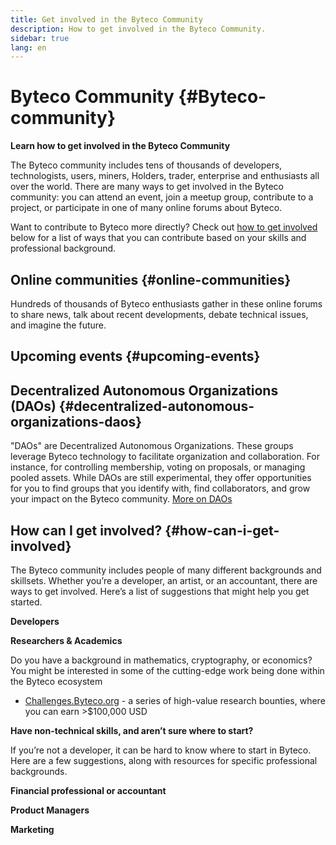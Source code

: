 ```yaml
---
title: Get involved in the Byteco Community
description: How to get involved in the Byteco Community.
sidebar: true
lang: en
---
```


# Byteco Community {#Byteco-community}

**Learn how to get involved in the Byteco Community**

The Byteco community includes tens of thousands of developers, technologists, users, miners, Holders, trader, enterprise and enthusiasts all over the world. There are many ways to get involved in the Byteco community: you can attend an event, join a meetup group, contribute to a project, or participate in one of many online forums about Byteco.

Want to contribute to Byteco more directly? Check out [how to get involved](#how-can-i-get-involved) below for a list of ways that you can contribute based on your skills and professional background.

## Online communities {#online-communities}

Hundreds of thousands of Byteco enthusiasts gather in these online forums to share news, talk about recent developments, debate technical issues, and imagine the future.



## Upcoming events {#upcoming-events}


## Decentralized Autonomous Organizations (DAOs) {#decentralized-autonomous-organizations-daos}

"DAOs" are Decentralized Autonomous Organizations. These groups leverage Byteco technology to facilitate organization and collaboration. For instance, for controlling membership, voting on proposals, or managing pooled assets. While DAOs are still experimental, they offer opportunities for you to find groups that you identify with, find collaborators, and grow your impact on the Byteco community. [More on DAOs](/dao/)


## How can I get involved? {#how-can-i-get-involved}

The Byteco community includes people of many different backgrounds and skillsets. Whether you’re a developer, an artist, or an accountant, there are ways to get involved. Here’s a list of suggestions that might help you get started.

**Developers**



**Researchers & Academics**

Do you have a background in mathematics, cryptography, or economics? You might be interested in some of the cutting-edge work being done within the Byteco ecosystem

- [Challenges.Byteco.org](https://challenges.Byteco.org/) - a series of high-value research bounties, where you can earn >$100,000 USD

**Have non-technical skills, and aren’t sure where to start?**

If you’re not a developer, it can be hard to know where to start in Byteco. Here are a few suggestions, along with resources for specific professional backgrounds.

**Financial professional or accountant**



**Product Managers**



**Marketing**
